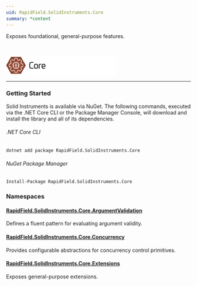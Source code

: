 ```yaml
---
uid: RapidField.SolidInstruments.Core
summary: *content
---
```


<!--
Copyright (c) RapidField LLC. Licensed under the MIT License. See LICENSE.txt in the project root for license information.
-->

Exposes foundational, general-purpose features.

<br />

![Core label](../images/Label.Core.300w.png)
- - -

### Getting Started

Solid Instruments is available via NuGet. The following commands, executed via the .NET Core CLI or the Package Manager Console, will download and install the library and all of its dependencies.

###### .NET Core CLI

```shell
dotnet add package RapidField.SolidInstruments.Core
```

###### NuGet Package Manager

```shell
Install-Package RapidField.SolidInstruments.Core
```

### Namespaces

#### [RapidField.SolidInstruments.Core.ArgumentValidation](RapidField.SolidInstruments.Core.ArgumentValidation.html)

<section>
Defines a fluent pattern for evaluating argument validity.
</section>

#### [RapidField.SolidInstruments.Core.Concurrency](RapidField.SolidInstruments.Core.Concurrency.html)

<section>
Provides configurable abstractions for concurrency control primitives.
</section>

#### [RapidField.SolidInstruments.Core.Extensions](RapidField.SolidInstruments.Core.Extensions.html)

<section>
Exposes general-purpose extensions.
</section>